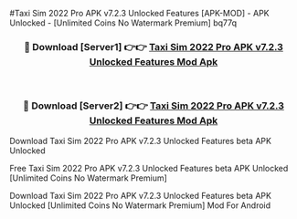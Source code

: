 #Taxi Sim 2022 Pro APK v7.2.3 Unlocked Features [APK-MOD] - APK Unlocked - [Unlimited Coins No Watermark Premium] bq77q



<div align="center">

<h3>🔴 Download [Server1] 👉👉 <a href="https://momento.my/?title=Taxi_Sim_2022_Pro_APK_v7.2.3_Unlocked_Features">Taxi Sim 2022 Pro APK v7.2.3 Unlocked Features Mod Apk</a></h3><br>

<h3>🔴 Download [Server2] 👉👉 <a href="https://momento.my/?title=Taxi_Sim_2022_Pro_APK_v7.2.3_Unlocked_Features">Taxi Sim 2022 Pro APK v7.2.3 Unlocked Features Mod Apk</a></h3>
</div>



Download Taxi Sim 2022 Pro APK v7.2.3 Unlocked Features beta APK Unlocked

Free Taxi Sim 2022 Pro APK v7.2.3 Unlocked Features beta APK Unlocked [Unlimited Coins No Watermark Premium]

Download Taxi Sim 2022 Pro APK v7.2.3 Unlocked Features beta APK Unlocked [Unlimited Coins No Watermark Premium] Mod For Android
